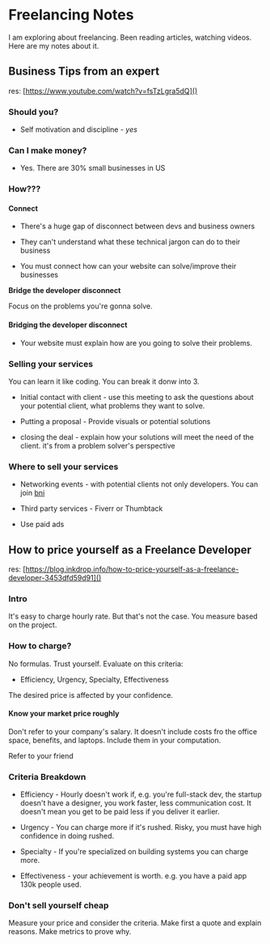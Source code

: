 # Freelancing Notes

I am exploring about freelancing. Been reading articles, watching videos. Here are my notes about it.

## Business Tips from an expert

res: [https://www.youtube.com/watch?v=fsTzLgra5dQ]()

### Should you?

- Self motivation and discipline - _yes_

### Can I make money?

- Yes. There are 30% small businesses in US

### How???

#### Connect

- There's a huge gap of disconnect between devs and business owners

- They can't understand what these technical jargon can do to their business

- You must connect how can your website can solve/improve their businesses

__Bridge the developer disconnect__

Focus on the problems you're gonna solve.

#### Bridging the developer disconnect

- Your website must explain how are you going to solve their problems.

### Selling your services

You can learn it like coding. You can break it donw into 3.

- Initial contact with client - use this meeting to ask the questions about your potential client, what problems they want to solve.

- Putting a proposal - Provide visuals or potential solutions

- closing the deal - explain how your solutions will meet the need of the client. it's from a problem solver's perspective

### Where to sell your services

- Networking events - with potential clients not only developers. You can join [bni](htttps://bni.com)

- Third party services - Fiverr or Thumbtack

- Use paid ads


## How to price yourself as a Freelance Developer

res: [https://blog.inkdrop.info/how-to-price-yourself-as-a-freelance-developer-3453dfd59d91]()

### Intro

It's easy to charge hourly rate. But that's not the case. You measure based on the project.

### How to charge?

No formulas. Trust yourself. Evaluate on this criteria: 

- Efficiency, Urgency, Specialty, Effectiveness

The desired price is affected by your confidence. 

#### Know your market price roughly

Don't refer to your company's salary. It doesn't include costs fro the office space, benefits, and laptops. Include them in your computation.

Refer to your friend

### Criteria Breakdown

- Efficiency - Hourly doesn't work if, e.g. you're full-stack dev, the startup doesn't have a designer, you work faster, less communication cost. It doesn't mean you get to be paid less if you deliver it earlier.

- Urgency - You can charge more if it's rushed. Risky, you must have high confidence in doing rushed.

- Specialty - If you're specialized on building systems you can charge more.

- Effectiveness - your achievement is worth. e.g. you have a paid app 130k people used.

### Don't sell yourself cheap

Measure your price and consider the criteria. Make first a quote and explain reasons. Make metrics to prove why.